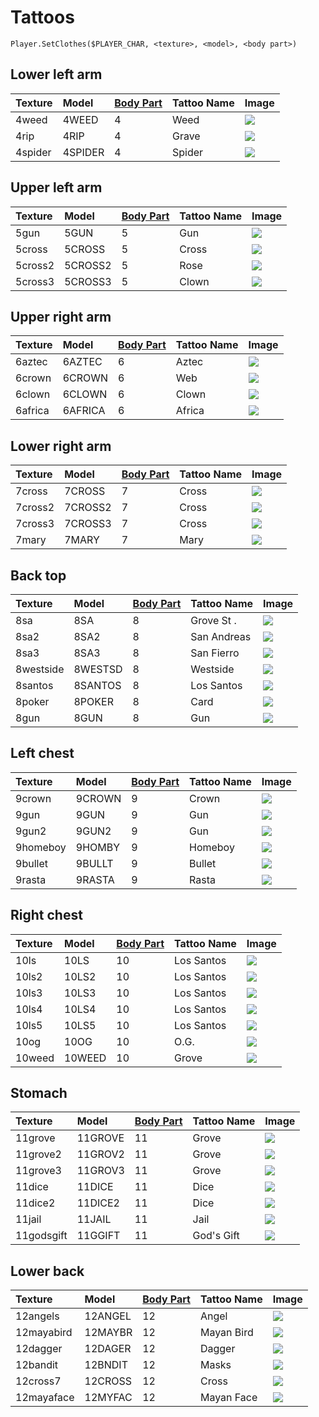 # Tattoos

```text
Player.SetClothes($PLAYER_CHAR, <texture>, <model>, <body part>)
```

## Lower left arm



| Texture | Model | [Body Part](player-body-parts.md) | Tattoo Name | Image |
| :--- | :--- | :--- | :--- | :--- |
| 4weed | 4WEED | 4 | Weed | ![](../../.gitbook/assets/4weed.gif) |
| 4rip | 4RIP | 4 | Grave | ![](../../.gitbook/assets/4rip.gif) |
| 4spider | 4SPIDER | 4 | Spider | ![](../../.gitbook/assets/4spider.gif) |

## Upper left arm

| Texture | Model | [Body Part](player-body-parts.md) | Tattoo Name | Image |
| :--- | :--- | :--- | :--- | :--- |
| 5gun | 5GUN | 5 | Gun | ![](../../.gitbook/assets/5gun.gif) |
| 5cross | 5CROSS | 5 | Cross | ![](../../.gitbook/assets/5cross.gif) |
| 5cross2 | 5CROSS2 | 5 | Rose | ![](../../.gitbook/assets/5cross2.gif) |
| 5cross3 | 5CROSS3 | 5 | Clown | ![](../../.gitbook/assets/5cross3.gif) |

## Upper right arm

| Texture | Model | [Body Part](player-body-parts.md) | Tattoo Name | Image |
| :--- | :--- | :--- | :--- | :--- |
| 6aztec | 6AZTEC | 6 | Aztec | ![](../../.gitbook/assets/6aztec.gif) |
| 6crown | 6CROWN | 6 | Web | ![](../../.gitbook/assets/6crown.gif) |
| 6clown | 6CLOWN | 6 | Clown | ![](../../.gitbook/assets/6clown.gif) |
| 6africa | 6AFRICA | 6 | Africa | ![](../../.gitbook/assets/6africa.gif) |

## Lower right arm

| Texture | Model | [Body Part](player-body-parts.md) | Tattoo Name | Image |
| :--- | :--- | :--- | :--- | :--- |
| 7cross | 7CROSS | 7 | Cross | ![](../../.gitbook/assets/7cross.gif) |
| 7cross2 | 7CROSS2 | 7 | Cross | ![](../../.gitbook/assets/7cross2.gif) |
| 7cross3 | 7CROSS3 | 7 | Cross | ![](../../.gitbook/assets/7cross3.gif) |
| 7mary | 7MARY | 7 | Mary | ![](../../.gitbook/assets/7mary.gif) |

## Back top

| Texture | Model | [Body Part](player-body-parts.md) | Tattoo Name | Image |
| :--- | :--- | :--- | :--- | :--- |
| 8sa | 8SA | 8 | Grove St . | ![](../../.gitbook/assets/8sa.gif) |
| 8sa2 | 8SA2 | 8 | San Andreas | ![](../../.gitbook/assets/8sa2.gif) |
| 8sa3 | 8SA3 | 8 | San Fierro | ![](../../.gitbook/assets/8sa3.gif) |
| 8westside | 8WESTSD | 8 | Westside | ![](../../.gitbook/assets/8westsd.gif) |
| 8santos | 8SANTOS | 8 | Los Santos | ![](../../.gitbook/assets/8santos.gif) |
| 8poker | 8POKER | 8 | Card | ![](../../.gitbook/assets/8poker.gif) |
| 8gun | 8GUN | 8 | Gun | ![](../../.gitbook/assets/8gun.gif) |

## Left chest

| Texture | Model | [Body Part](player-body-parts.md) | Tattoo Name | Image |
| :--- | :--- | :--- | :--- | :--- |
| 9crown | 9CROWN | 9 | Crown | ![](../../.gitbook/assets/9crown.gif) |
| 9gun | 9GUN | 9 | Gun | ![](../../.gitbook/assets/9gun.gif) |
| 9gun2 | 9GUN2 | 9 | Gun | ![](../../.gitbook/assets/9gun2%20%281%29.gif) |
| 9homeboy | 9HOMBY | 9 | Homeboy | ![](../../.gitbook/assets/9homby.gif) |
| 9bullet | 9BULLT | 9 | Bullet | ![](../../.gitbook/assets/9bullt.gif) |
| 9rasta | 9RASTA | 9 | Rasta | ![](../../.gitbook/assets/9rasta.gif) |

## Right chest

| Texture | Model | [Body Part](player-body-parts.md) | Tattoo Name | Image |
| :--- | :--- | :--- | :--- | :--- |
| 10ls | 10LS | 10 | Los Santos | ![](../../.gitbook/assets/10ls.gif) |
| 10ls2 | 10LS2 | 10 | Los Santos | ![](../../.gitbook/assets/10ls2.gif) |
| 10ls3 | 10LS3 | 10 | Los Santos | ![](../../.gitbook/assets/10ls3.gif) |
| 10ls4 | 10LS4 | 10 | Los Santos | ![](../../.gitbook/assets/10ls4.gif) |
| 10ls5 | 10LS5 | 10 | Los Santos | ![](../../.gitbook/assets/10ls5.gif) |
| 10og | 10OG | 10 | O.G. | ![](../../.gitbook/assets/10og.gif) |
| 10weed | 10WEED | 10 | Grove | ![](../../.gitbook/assets/10weed.gif) |

## Stomach

| Texture | Model | [Body Part](player-body-parts.md) | Tattoo Name | Image |
| :--- | :--- | :--- | :--- | :--- |
| 11grove | 11GROVE | 11 | Grove | ![](../../.gitbook/assets/11grove.gif) |
| 11grove2 | 11GROV2 | 11 | Grove | ![](../../.gitbook/assets/11grov2.gif) |
| 11grove3 | 11GROV3 | 11 | Grove | ![](../../.gitbook/assets/11grov3.gif) |
| 11dice | 11DICE | 11 | Dice | ![](../../.gitbook/assets/11dice.gif) |
| 11dice2 | 11DICE2 | 11 | Dice | ![](../../.gitbook/assets/11dice2.gif) |
| 11jail | 11JAIL | 11 | Jail | ![](../../.gitbook/assets/11jail.gif) |
| 11godsgift | 11GGIFT | 11 | God's Gift | ![](../../.gitbook/assets/11ggift.gif) |

## Lower back

| Texture | Model | [Body Part](player-body-parts.md) | Tattoo Name | Image |
| :--- | :--- | :--- | :--- | :--- |
| 12angels | 12ANGEL | 12 | Angel | ![](../../.gitbook/assets/12angel.gif) |
| 12mayabird | 12MAYBR | 12 | Mayan Bird | ![](../../.gitbook/assets/12maybr.gif) |
| 12dagger | 12DAGER | 12 | Dagger | ![](../../.gitbook/assets/12dager.gif) |
| 12bandit | 12BNDIT | 12 | Masks | ![](../../.gitbook/assets/12bndit.gif) |
| 12cross7 | 12CROSS | 12 | Cross | ![](../../.gitbook/assets/12cross.gif) |
| 12mayaface | 12MYFAC | 12 | Mayan Face | ![](../../.gitbook/assets/12myfac.gif) |

